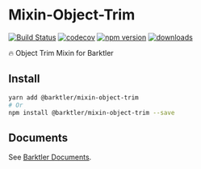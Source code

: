 # Mixin-Object-Trim

[![Build Status](https://travis-ci.com/barktler/Mixin-Object-Trim.svg?branch=main)](https://travis-ci.com/barktler/Mixin-Object-Trim)
[![codecov](https://codecov.io/gh/barktler/Mixin-Object-Trim/branch/main/graph/badge.svg)](https://codecov.io/gh/barktler/Mixin-Object-Trim)
[![npm version](https://badge.fury.io/js/%40barktler%2Fmixin-object-trim.svg)](https://www.npmjs.com/package/@barktler/mixin-object-trim)
[![downloads](https://img.shields.io/npm/dm/@barktler/mixin-object-trim.svg)](https://www.npmjs.com/package/@barktler/mixin-object-trim)

:fire: Object Trim Mixin for Barktler

## Install

```sh
yarn add @barktler/mixin-object-trim
# Or
npm install @barktler/mixin-object-trim --save
```

## Documents

See [Barktler Documents](//barktler.com).
